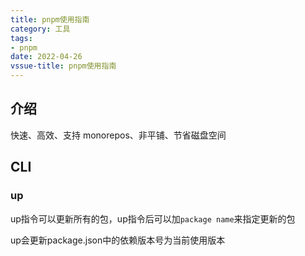 ```yaml
---
title: pnpm使用指南
category: 工具
tags:
- pnpm
date: 2022-04-26
vssue-title: pnpm使用指南
---
```


## 介绍

快速、高效、支持 monorepos、非平铺、节省磁盘空间



## CLI

### up

up指令可以更新所有的包，up指令后可以加`package name`来指定更新的包

up会更新package.json中的依赖版本号为当前使用版本
